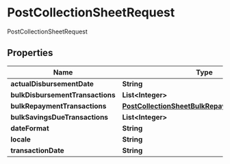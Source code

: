 

# PostCollectionSheetRequest

PostCollectionSheetRequest

## Properties

| Name | Type | Description | Notes |
|------------ | ------------- | ------------- | -------------|
|**actualDisbursementDate** | **String** |  |  [optional] |
|**bulkDisbursementTransactions** | **List&lt;Integer&gt;** |  |  [optional] |
|**bulkRepaymentTransactions** | [**PostCollectionSheetBulkRepaymentTransactions**](PostCollectionSheetBulkRepaymentTransactions.md) |  |  [optional] |
|**bulkSavingsDueTransactions** | **List&lt;Integer&gt;** |  |  [optional] |
|**dateFormat** | **String** |  |  [optional] |
|**locale** | **String** |  |  [optional] |
|**transactionDate** | **String** |  |  [optional] |



